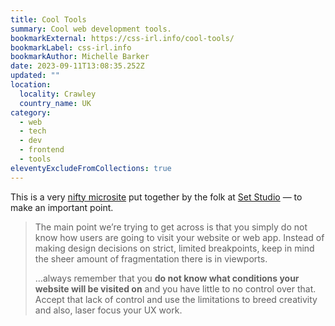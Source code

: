 ```yaml
---
title: Cool Tools
summary: Cool web development tools.
bookmarkExternal: https://css-irl.info/cool-tools/
bookmarkLabel: css-irl.info
bookmarkAuthor: Michelle Barker
date: 2023-09-11T13:08:35.252Z
updated: ""
location:
  locality: Crawley
  country_name: UK
category:
  - web
  - tech
  - dev
  - frontend
  - tools
eleventyExcludeFromCollections: true
---
```


This is a very [nifty microsite](https://viewports.fyi/) put together by the folk at [Set Studio](https://set.studio/) &mdash; to make an important point.

> The main point we’re trying to get across is that you simply do not know how users are going to visit your website or web app. Instead of making design decisions on strict, limited breakpoints, keep in mind the sheer amount of fragmentation there is in viewports.
>
> &hellip;always remember that you **do not know what conditions your website will be visited on** and you have little to no control over that. Accept that lack of control and use the limitations to breed creativity and also, laser focus your UX work.
